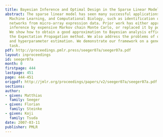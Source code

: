 ```yaml
---
title: Bayesian Inference and Optimal Design in the Sparse Linear Model
abstract: The sparse linear model has seen many successful applications in Statistics,
  Machine Learning, and Computational Biology, such as identification of gene regulatory
  networks from micro-array expression data. Prior work has either approximated Bayesian
  inference by expensive Markov chain Monte Carlo, or replaced it by point estimation.
  We show how to obtain a good approximation to Bayesian analysis efficiently, using
  the Expectation Propagation method. We also address the problems of optimal design
  and hyperparameter estimation. We demonstrate our framework on a gene network identification
  task.
pdf: http://proceedings.pmlr.press/seeger07a/seeger07a.pdf
layout: inproceedings
id: seeger07a
month: 0
firstpage: 444
lastpage: 451
page: 444-451
origpdf: http://jmlr.org/proceedings/papers/v2/seeger07a/seeger07a.pdf
sections: 
author:
- given: Matthias
  family: Seeger
- given: Florian
  family: Steinke
- given: Koji
  family: Tsuda
date: 2007-03-11
publisher: PMLR
---
```

